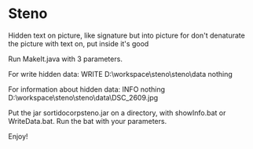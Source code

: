 # Steno
Hidden text on picture, like signature but into picture for don't denaturate the picture with text on, put inside it's good

Run MakeIt.java with 3 parameters.

For write hidden data: WRITE D:\workspace\steno\steno\data nothing

For information about hidden data: INFO nothing D:\workspace\steno\steno\data\DSC_2609.jpg


Put the jar sortidocorpsteno.jar on a directory, with showInfo.bat or WriteData.bat.
Run the bat with your parameters.

Enjoy!


